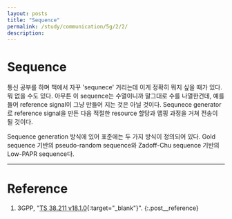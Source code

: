 ```yaml
---
layout: posts
title: "Sequence"
permalink: /study/communication/5g/2/2/
description:
---
```


# Sequence

통신 공부를 하며 책에서 자꾸 'sequnece' 거리는데 이게 정확히 뭐지 싶을 때가 있다. 뭐 없을 수도 있다. 아무튼 이 sequence는 수열이니까 말그대로 수를 나열한건데, 예를 들어 reference signal이 그냥 만들어 지는 것은 아닐 것이다. Sequnece generator로 reference signal을 만든 다음 적절한 resource 할당과 맵핑 과정을 거쳐 전송이 될 것이다.

Sequence generation 방식에 있어 표준에는 두 가지 방식이 정의되어 있다. Gold sequence 기반의 pseudo-random sequence와 Zadoff-Chu sequence 기반의 Low-PAPR sequence다.


---

# <a name="Reference"></a>Reference
1. 3GPP, "[TS 38.211 v18.1.0](https://portal.3gpp.org/desktopmodules/Specifications/SpecificationDetails.aspx?specificationId=3213){:target="_blank"}".
{:.post__reference}